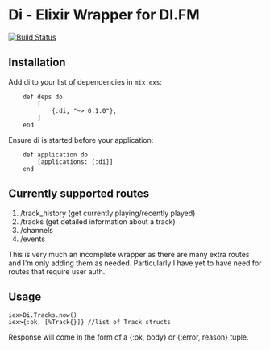 # Di - Elixir Wrapper for DI.FM

[![Build Status](https://travis-ci.org/JoshuaThompson/di.svg?branch=master)](https://travis-ci.org/JoshuaThompson/di)

## Installation

Add di to your list of dependencies in `mix.exs`:

        def deps do
            [
                {:di, "~> 0.1.0"},
            ]
        end
        
Ensure di is started before your application:
 
        def application do
            [applications: [:di]]
        end
 

## Currently supported routes
1. /track_history (get currently playing/recently played)
2. /tracks (get detailed information about a track)
3. /channels
4. /events

This is very much an incomplete wrapper as there are many extra routes and I'm only
adding them as needed.  Particularly I have yet to have need for routes that require
user auth.

## Usage

```iex
iex>Di.Tracks.now()
iex>{:ok, [%Track{}]} //list of Track structs
```

Response will come in the form of a {:ok, body} or {:error, reason} tuple.
